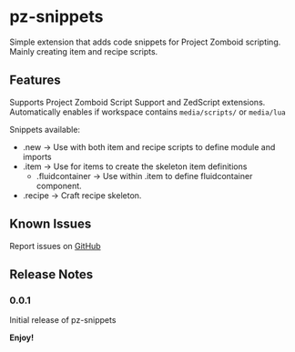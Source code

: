 # pz-snippets

Simple extension that adds code snippets for Project Zomboid scripting. Mainly creating item and recipe scripts.

## Features

Supports Project Zomboid Script Support and ZedScript extensions. Automatically enables if workspace contains `media/scripts/` or `media/lua`

Snippets available:

- .new -> Use with both item and recipe scripts to define module and imports
- .item -> Use for items to create the skeleton item definitions
  - .fluidcontainer -> Use within .item to define fluidcontainer component.
- .recipe -> Craft recipe skeleton.

## Known Issues

Report issues on [GitHub](https://github.com/doomercreatine/pz-snippets/issues)

## Release Notes

### 0.0.1

Initial release of pz-snippets

**Enjoy!**
